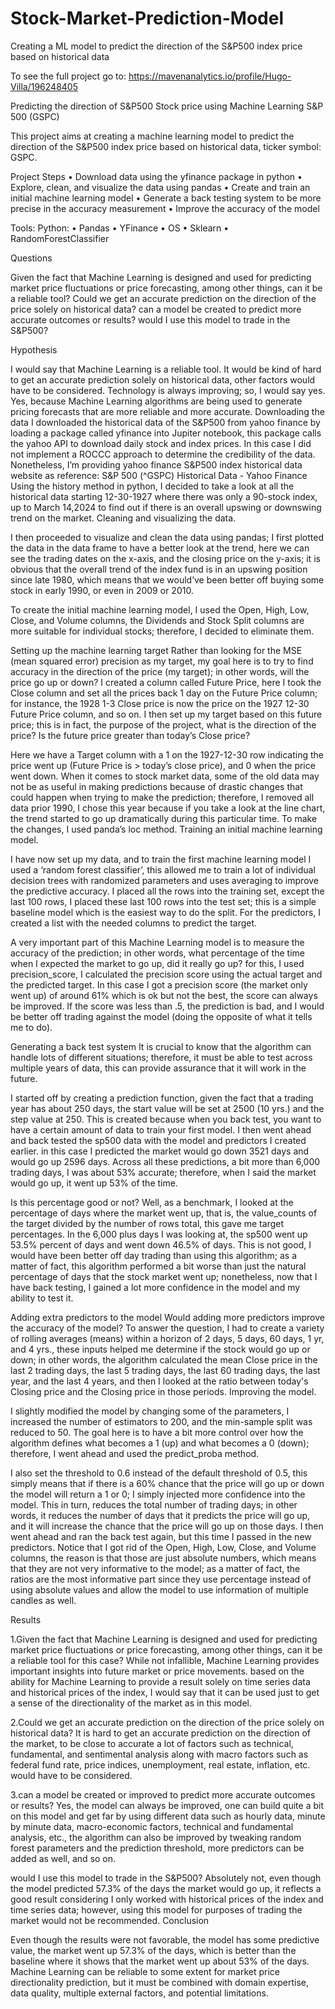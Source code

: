 # Stock-Market-Prediction-Model
Creating a ML model to predict the direction of the S&amp;P500 index price based on historical data

To see the full project go to: https://mavenanalytics.io/profile/Hugo-Villa/196248405

Predicting the direction of S&P500 Stock price using Machine Learning S&P 500 (GSPC)

This project aims at creating a machine learning model to predict the direction of the S&P500 index price based on historical data, ticker symbol: GSPC.

Project Steps • Download data using the yfinance package in python • Explore, clean, and visualize the data using pandas • Create and train an initial machine learning model • Generate a back testing system to be more precise in the accuracy measurement • Improve the accuracy of the model

Tools: Python: • Pandas • YFinance • OS • Sklearn • RandomForestClassifier

Questions

Given the fact that Machine Learning is designed and used for predicting market price fluctuations or price forecasting, among other things, can it be a reliable tool?
Could we get an accurate prediction on the direction of the price solely on historical data?
can a model be created to predict more accurate outcomes or results?
would I use this model to trade in the S&P500?

Hypothesis

I would say that Machine Learning is a reliable tool.
It would be kind of hard to get an accurate prediction solely on historical data, other factors would have to be considered.
Technology is always improving; so, I would say yes.
Yes, because Machine Learning algorithms are being used to generate pricing forecasts that are more reliable and more accurate.
Downloading the data I downloaded the historical data of the S&P500 from yahoo finance by loading a package called yfinance into Jupiter notebook, this package calls the yahoo API to download daily stock and index prices. In this case I did not implement a ROCCC approach to determine the credibility of the data. Nonetheless, I’m providing yahoo finance S&P500 index historical data website as reference: S&P 500 (^GSPC) Historical Data - Yahoo Finance Using the history method in python, I decided to take a look at all the historical data starting 12-30-1927 where there was only a 90-stock index, up to March 14,2024 to find out if there is an overall upswing or downswing trend on the market. Cleaning and visualizing the data.

I then proceeded to visualize and clean the data using pandas; I first plotted the data in the data frame to have a better look at the trend, here we can see the trading dates on the x-axis, and the closing price on the y-axis; it is obvious that the overall trend of the index fund is in an upswing position since late 1980, which means that we would’ve been better off buying some stock in early 1990, or even in 2009 or 2010.

To create the initial machine learning model, I used the Open, High, Low, Close, and Volume columns, the Dividends and Stock Split columns are more suitable for individual stocks; therefore, I decided to eliminate them.

Setting up the machine learning target Rather than looking for the MSE (mean squared error) precision as my target, my goal here is to try to find accuracy in the direction of the price (my target); in other words, will the price go up or down? I created a column called Future Price, here I took the Close column and set all the prices back 1 day on the Future Price column; for instance, the 1928 1-3 Close price is now the price on the 1927 12-30 Future Price column, and so on. I then set up my target based on this future price; this is in fact, the purpose of the project, what is the direction of the price? Is the future price greater than today’s Close price?

Here we have a Target column with a 1 on the 1927-12-30 row indicating the price went up (Future Price is > today’s close price), and 0 when the price went down. When it comes to stock market data, some of the old data may not be as useful in making predictions because of drastic changes that could happen when trying to make the prediction; therefore, I removed all data prior 1990, I chose this year because if you take a look at the line chart, the trend started to go up dramatically during this particular time. To make the changes, I used panda’s loc method. Training an initial machine learning model.

I have now set up my data, and to train the first machine learning model I used a ‘random forest classifier’, this allowed me to train a lot of individual decision trees with randomized parameters and uses averaging to improve the predictive accuracy. I placed all the rows into the training set, except the last 100 rows, I placed these last 100 rows into the test set; this is a simple baseline model which is the easiest way to do the split. For the predictors, I created a list with the needed columns to predict the target.

A very important part of this Machine Learning model is to measure the accuracy of the prediction; in other words, what percentage of the time when I expected the market to go up, did it really go up? for this, I used precision_score, I calculated the precision score using the actual target and the predicted target. In this case I got a precision score (the market only went up) of around 61% which is ok but not the best, the score can always be improved. If the score was less than .5, the prediction is bad, and I would be better off trading against the model (doing the opposite of what it tells me to do).

Generating a back test system It is crucial to know that the algorithm can handle lots of different situations; therefore, it must be able to test across multiple years of data, this can provide assurance that it will work in the future.

I started off by creating a prediction function, given the fact that a trading year has about 250 days, the start value will be set at 2500 (10 yrs.) and the step value at 250. This is created because when you back test, you want to have a certain amount of data to train your first model. I then went ahead and back tested the sp500 data with the model and predictors I created earlier. in this case I predicted the market would go down 3521 days and would go up 2596 days. Across all these predictions, a bit more than 6,000 trading days, I was about 53% accurate; therefore, when I said the market would go up, it went up 53% of the time.

Is this percentage good or not? Well, as a benchmark, I looked at the percentage of days where the market went up, that is, the value_counts of the target divided by the number of rows total, this gave me target percentages. In the 6,000 plus days I was looking at, the sp500 went up 53.5% percent of days and went down 46.5% of days. This is not good, I would have been better off day trading than using this algorithm; as a matter of fact, this algorithm performed a bit worse than just the natural percentage of days that the stock market went up; nonetheless, now that I have back testing, I gained a lot more confidence in the model and my ability to test it.

Adding extra predictors to the model Would adding more predictors improve the accuracy of the model? To answer the question, I had to create a variety of rolling averages (means) within a horizon of 2 days, 5 days, 60 days, 1 yr, and 4 yrs., these inputs helped me determine if the stock would go up or down; in other words, the algorithm calculated the mean Close price in the last 2 trading days, the last 5 trading days, the last 60 trading days, the last year, and the last 4 years, and then I looked at the ratio between today's Closing price and the Closing price in those periods. Improving the model.

I slightly modified the model by changing some of the parameters, I increased the number of estimators to 200, and the min-sample split was reduced to 50. The goal here is to have a bit more control over how the algorithm defines what becomes a 1 (up) and what becomes a 0 (down); therefore, I went ahead and used the predict_proba method.

I also set the threshold to 0.6 instead of the default threshold of 0.5, this simply means that if there is a 60% chance that the price will go up or down the model will return a 1 or 0; I simply injected more confidence into the model. This in turn, reduces the total number of trading days; in other words, it reduces the number of days that it predicts the price will go up, and it will increase the chance that the price will go up on those days. I then went ahead and ran the back test again, but this time I passed in the new predictors. Notice that I got rid of the Open, High, Low, Close, and Volume columns, the reason is that those are just absolute numbers, which means that they are not very informative to the model; as a matter of fact, the ratios are the most informative part since they use percentage instead of using absolute values and allow the model to use information of multiple candles as well.

Results

1.Given the fact that Machine Learning is designed and used for predicting market price fluctuations or price forecasting, among other things, can it be a reliable tool for this case? While not infallible, Machine Learning provides important insights into future market or price movements. based on the ability for Machine Learning to provide a result solely on time series data and historical prices of the index, I would say that it can be used just to get a sense of the directionality of the market as in this model.

2.Could we get an accurate prediction on the direction of the price solely on historical data? It is hard to get an accurate prediction on the direction of the market, to be close to accurate a lot of factors such as technical, fundamental, and sentimental analysis along with macro factors such as federal fund rate, price indices, unemployment, real estate, inflation, etc. would have to be considered.

3.can a model be created or improved to predict more accurate outcomes or results? Yes, the model can always be improved, one can build quite a bit on this model and get far by using different data such as hourly data, minute by minute data, macro-economic factors, technical and fundamental analysis, etc., the algorithm can also be improved by tweaking random forest parameters and the prediction threshold, more predictors can be added as well, and so on.

would I use this model to trade in the S&P500? Absolutely not, even though the model predicted 57.3% of the days the market would go up, it reflects a good result considering I only worked with historical prices of the index and time series data; however, using this model for purposes of trading the market would not be recommended.
Conclusion

Even though the results were not favorable, the model has some predictive value, the market went up 57.3% of the days, which is better than the baseline where it shows that the market went up about 53% of the days. Machine Learning can be reliable to some extent for market price directionality prediction, but it must be combined with domain expertise, data quality, multiple external factors, and potential limitations.
